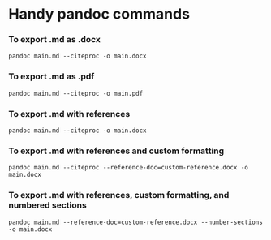 # Handy pandoc commands

### To export .md as .docx

    pandoc main.md --citeproc -o main.docx

### To export .md as .pdf

    pandoc main.md --citeproc -o main.pdf

### To export .md with references

    pandoc main.md --citeproc -o main.docx

### To export .md with references and custom formatting

    pandoc main.md --citeproc --reference-doc=custom-reference.docx -o main.docx

### To export .md with references, custom formatting, and numbered sections

    pandoc main.md --reference-doc=custom-reference.docx --number-sections -o main.docx
